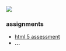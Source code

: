 <img src="https://i.imgur.com/WEDyZTH.png">

### assignments
* [html 5 assessment](https://ercarle.github.io/ifsc-1310/assignments/html5assessment.html)
* **...**
